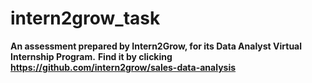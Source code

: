 # intern2grow_task
**An assessment prepared by Intern2Grow, for its Data Analyst Virtual Internship Program.**
**Find it by clicking https://github.com/intern2grow/sales-data-analysis**
